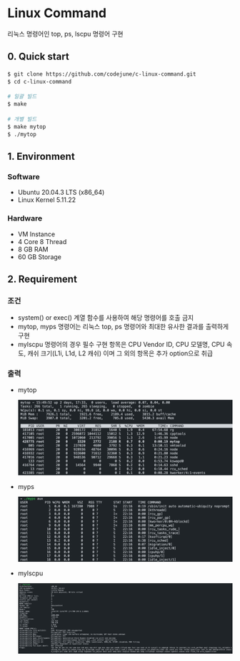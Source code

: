 # Linux Command

리눅스 명령어인 top, ps, lscpu 명령어 구현

## 0. Quick start

``` bash
$ git clone https://github.com/codejune/c-linux-command.git
$ cd c-linux-command

# 일괄 빌드
$ make

# 개별 빌드
$ make mytop
$ ./mytop
```

## 1. Environment

### Software

- Ubuntu 20.04.3 LTS (x86_64)
- Linux Kernel 5.11.22

### Hardware

- VM Instance
- 4 Core 8 Thread
- 8 GB RAM
- 60 GB Storage

## 2. Requirement

### 조건

- system() or exec() 계열 함수를 사용하여 해당 명령어를 호출 금지
- mytop, myps 명령어는 리눅스 top, ps 명령어와 최대한 유사한 결과를 출력하게 구현
- mylscpu 명령어의 경우 필수 구현 항목은 CPU Vendor ID, CPU 모델명, CPU 속도, 캐쉬 크기(L1i, L1d, L2 캐쉬) 이며 그 외의 항목은 추가 option으로 취급

### 출력

- mytop

    ![mytop](./assets/mytop.png)

- myps

    ![myps](./assets/myps.png)

- mylscpu

    ![mylscpu](./assets/mylscpu.png)

